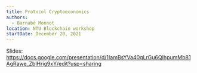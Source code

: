 ```yaml
---
title: Protocol Cryptoeconomics
authors:
  - Barnabé Monnot
location: NTU Blockchain workshop
startDate: December 20, 2021
---
```


Slides: <https://docs.google.com/presentation/d/1IamBsYVa40qLrGu6QIhpumMb81AgRawe_ZblHrig9xY/edit?usp=sharing>
